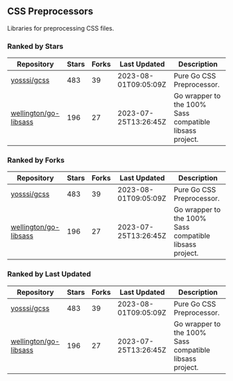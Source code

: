 ## CSS Preprocessors

Libraries for preprocessing CSS files.

### Ranked by Stars

| Repository | Stars | Forks | Last Updated | Description | 
|------------|-------|-------|--------------|-------------|
| [yosssi/gcss](https://github.com/yosssi/gcss) | 483 | 39 | 2023-08-01T09:05:09Z |  Pure Go CSS Preprocessor. |
| [wellington/go-libsass](https://github.com/wellington/go-libsass) | 196 | 27 | 2023-07-25T13:26:45Z |  Go wrapper to the 100% Sass compatible libsass project. |

### Ranked by Forks

| Repository | Stars | Forks | Last Updated | Description | 
|------------|-------|-------|--------------|-------------|
| [yosssi/gcss](https://github.com/yosssi/gcss) | 483 | 39 | 2023-08-01T09:05:09Z |  Pure Go CSS Preprocessor. |
| [wellington/go-libsass](https://github.com/wellington/go-libsass) | 196 | 27 | 2023-07-25T13:26:45Z |  Go wrapper to the 100% Sass compatible libsass project. |

### Ranked by Last Updated

| Repository | Stars | Forks | Last Updated | Description | 
|------------|-------|-------|--------------|-------------|
| [yosssi/gcss](https://github.com/yosssi/gcss) | 483 | 39 | 2023-08-01T09:05:09Z |  Pure Go CSS Preprocessor. |
| [wellington/go-libsass](https://github.com/wellington/go-libsass) | 196 | 27 | 2023-07-25T13:26:45Z |  Go wrapper to the 100% Sass compatible libsass project. |

